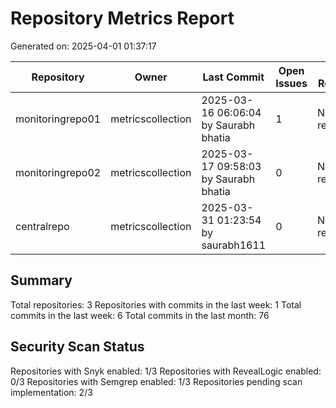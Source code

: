 # Repository Metrics Report

Generated on: 2025-04-01 01:37:17

| Repository       | Owner             | Last Commit                           |   Open Issues | Last Release   |   Commits (Week) |   Commits (Month) |   Contributors | Snyk Scans             | RL Scans               | Semgrep Scans          |
|------------------|-------------------|---------------------------------------|---------------|----------------|------------------|-------------------|----------------|------------------------|------------------------|------------------------|
| monitoringrepo01 | metricscollection | 2025-03-16 06:06:04 by Saurabh bhatia |             1 | No releases    |                0 |                 4 |              1 | Pending Implementation | Pending Implementation | Pending Implementation |
| monitoringrepo02 | metricscollection | 2025-03-17 09:58:03 by Saurabh bhatia |             0 | No releases    |                0 |                 4 |              1 | Enabled                | Disabled               | Enabled                |
| centralrepo      | metricscollection | 2025-03-31 01:23:54 by saurabh1611    |             0 | No releases    |                6 |                68 |              1 | Pending Implementation | Pending Implementation | Pending Implementation |

## Summary

Total repositories: 3
Repositories with commits in the last week: 1
Total commits in the last week: 6
Total commits in the last month: 76

## Security Scan Status

Repositories with Snyk enabled: 1/3
Repositories with RevealLogic enabled: 0/3
Repositories with Semgrep enabled: 1/3
Repositories pending scan implementation: 2/3

